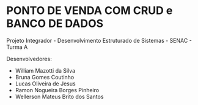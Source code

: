 # PONTO DE VENDA COM CRUD e BANCO DE DADOS

Projeto Integrador - Desenvolvimento Estruturado de Sistemas - SENAC - Turma A

Desenvolvedores:

- William Mazotti da Silva
- Bruna Gomes Coutinho
- Lucas Oliveira de Jesus
- Ramon Nogueira Borges Pinheiro
- Wellerson Mateus Brito dos Santos
